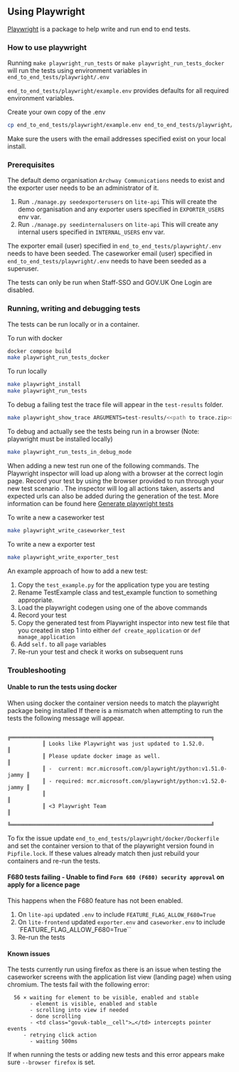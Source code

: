 Using Playwright
----------------

[Playwright](https://playwright.dev/python/docs/intro) is a package to help write and run end to end tests.

### How to use playwright

Running `make playwright_run_tests` or `make playwright_run_tests_docker` will run the tests using environment variables in `end_to_end_tests/playwright/.env`

`end_to_end_tests/playwright/example.env` provides defaults for all required environment variables.

Create your own copy of the .env
```bash
cp end_to_end_tests/playwright/example.env end_to_end_tests/playwright/.env
```
Make sure the users with the email addresses specified exist on your local install.

### Prerequisites

The default demo organisation `Archway Communications` needs to exist and the exporter user needs to be an administrator of it.

1. Run `./manage.py seedexporterusers` on `lite-api` This will create the demo organisation and any exporter users specified in `EXPORTER_USERS` env var.
2. Run `./manage.py seedinternalusers` on `lite-api` This will create any internal users specified in `INTERNAL_USERS` env var.

The exporter email (user) specified in `end_to_end_tests/playwright/.env` needs to have been seeded.
The caseworker email (user) specified in `end_to_end_tests/playwright/.env` needs to have been seeded as a superuser.

The tests can only be run when Staff-SSO and GOV.UK One Login are disabled.

### Running, writing and debugging tests

The tests can be run locally or in a container.

To run with docker
```bash
docker compose build
make playwright_run_tests_docker
```

To run locally
```bash
make playwright_install
make playwright_run_tests
```

To debug a failing test the trace file will appear in the `test-results` folder.
```bash
make playwright_show_trace ARGUMENTS=test-results/<<path to trace.zip>>
```

To debug and actually see the tests being run in a browser (Note: playwright must be installed locally)
```bash
make playwright_run_tests_in_debug_mode
```

When adding a new test run one of the following commands.
The Playwright inspector will load up along with a browser at the correct login page.
Record your test by using the browser provided to run through your new test scenario .
The inspector will log all actions taken, asserts and expected urls can also be added during the generation of the test.
More information can be found here
[Generate playwright tests](https://playwright.dev/python/docs/codegen-intro)

To write a new a caseworker test
```bash
make playwright_write_caseworker_test
```

To write a new a exporter test
```bash
make playwright_write_exporter_test
```

An example approach of how to add a new test:

1. Copy the `test_example.py` for the application type you are testing
2. Rename TestExample class and test_example function to something appropriate.
3. Load the playwright codegen using one of the above commands
4. Record your test
5. Copy the generated test from Playwright inspector into new test file that you created in step 1 into either `def create_application` or `def manage_application`
6. Add `self.` to all `page` variables
7. Re-run your test and check it works on subsequent runs

### Troubleshooting

#### Unable to run the tests using docker

When using docker the container version needs to match the playwright package being installed
If there is a mismatch when attempting to run the tests the following message will appear.

```playwright._impl._errors.Error: BrowserType.launch: Executable doesn't exist at /ms-playwright/chromium_headless_shell-1169/chrome-linux/headless_shell
           ╔═══════════════════════════════════════════════════════════════╗
           ║ Looks like Playwright was just updated to 1.52.0.             ║
           ║ Please update docker image as well.                           ║
           ║ -  current: mcr.microsoft.com/playwright/python:v1.51.0-jammy ║
           ║ - required: mcr.microsoft.com/playwright/python:v1.52.0-jammy ║
           ║                                                               ║
           ║ <3 Playwright Team                                            ║
           ╚═══════════════════════════════════════════════════════════════╝
 ```
To fix the issue update `end_to_end_tests/playwright/docker/Dockerfile` and set the
 container version to that of the playwright version found in `Pipfile.lock`.
If these values already match then just rebuild your containers and re-run the tests.

#### F680 tests failing - Unable to find `Form 680 (F680) security approval` on apply for a licence page

This happens when the F680 feature has not been enabled.
1. On `lite-api` updated `.env` to include `FEATURE_FLAG_ALLOW_F680=True`
2. On `lite-frontend` updated `exporter.env` and `caseworker.env` to include `FEATURE_FLAG_ALLOW_F680=True``
3. Re-run the tests

#### Known issues

The tests currently run using firefox as there is an issue when testing the caseworker
screens with the application list view (landing page) when using chromium. The tests fail with the following error:
```
  56 × waiting for element to be visible, enabled and stable
       - element is visible, enabled and stable
       - scrolling into view if needed
       - done scrolling
       - <td class="govuk-table__cell">…</td> intercepts pointer events
     - retrying click action
       - waiting 500ms
```
If when running the tests or adding new tests and this error appears make sure `--browser firefox` is set.
